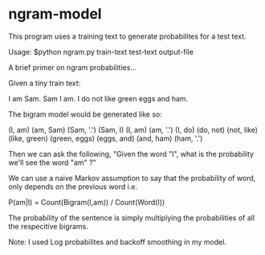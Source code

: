 # ngram-model

This program uses a training text to generate probabilites for a test text. 

Usage: $python  ngram.py train-text test-text output-file

A brief primer on ngram probabilities...

Given a tiny train text:

I am Sam.
Sam I am.
I do not like green eggs and ham. 

The bigram model would be generated like so:

(I, am) (am, Sam) (Sam, '.')
(Sam, I) (I, am) (am, '.')
(I, do) (do, not) (not, like) (like, green) (green, eggs) (eggs, and) (and, ham) (ham, '.')

Then we can ask the following, "Given the word "I", what is the probability we'll see the word "am" ?" 

We can use a naive Markov assumption to say that the probability of word, only depends on the previous word i.e.

P(am|I) = Count(Bigram(I,am)) / Count(Word(I))

The probability of the sentence is simply multiplying the probabilities of all the respecitive bigrams. 

Note: I used Log probabilites and backoff smoothing in my model. 



 


